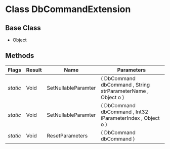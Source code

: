 # Class DbCommandExtension
## Base Class
- Object
## Methods
Flags|Result|Name|Parameters
-|-|-|-
*static*|Void|SetNullableParamter|( DbCommand dbCommand , String strParameterName , Object o )
*static*|Void|SetNullableParamter|( DbCommand dbCommand , Int32 iParameterIndex , Object o )
*static*|Void|ResetParameters|( DbCommand dbCommand )
